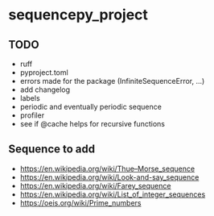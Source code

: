 # sequencepy_project

## TODO

- ruff
- pyproject.toml
- errors made for the package (InfiniteSequenceError, ...)
- add changelog
- labels
- periodic and eventually periodic sequence
- profiler 
- see if @cache helps for recursive functions

## Sequence to add

- https://en.wikipedia.org/wiki/Thue–Morse_sequence
- https://en.wikipedia.org/wiki/Look-and-say_sequence
- https://en.wikipedia.org/wiki/Farey_sequence
- https://en.wikipedia.org/wiki/List_of_integer_sequences
- https://oeis.org/wiki/Prime_numbers
